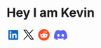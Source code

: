 # Hey I am Kevin
</a>
<a href="https://www.linkedin.com/in/kevin-paul-reddy-janagari-70bb90285/">
  <img align="left" alt="Kevin | LinkedIN" width="30" src="assets/linkedin-svgrepo-com.svg" />
</a>
<a href="https://www.twitter.com/kevinpaul468">
  <img align="left" alt="kevin | X" width="40" src="assets/Twitter X.svg" />
</a>
<a href="https://www.reddit.com/user/Emergency-Sir6359">
  <img align="left" alt="kevin | Reddit" width="30" src="assets/reddit-svgrepo-com.svg" />
</a>

&nbsp;
<a href="https://discord.com/users/453483398359547905">
  <img alt="kevin | Discord" width="30" src="assets/discord-icon-svgrepo-com.svg" />